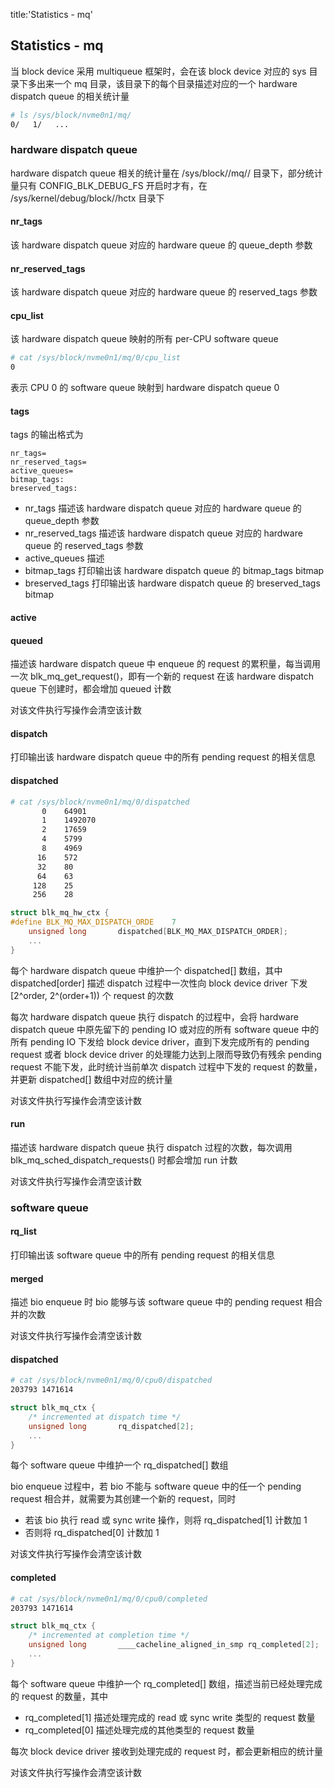title:'Statistics - mq'
## Statistics - mq

当 block device 采用 multiqueue 框架时，会在该 block device 对应的 sys 目录下多出来一个 mq 目录，该目录下的每个目录描述对应的一个 hardware dispatch queue 的相关统计量

```sh
# ls /sys/block/nvme0n1/mq/
0/   1/   ...
```


### hardware dispatch queue

hardware dispatch queue 相关的统计量在 /sys/block/<blkdev>/mq/<X>/ 目录下，部分统计量只有 CONFIG_BLK_DEBUG_FS 开启时才有，在 /sys/kernel/debug/block/<blkdev>/hctx<X> 目录下

#### nr_tags

该 hardware dispatch queue 对应的 hardware queue 的 queue_depth 参数

#### nr_reserved_tags

该 hardware dispatch queue 对应的 hardware queue 的 reserved_tags 参数

#### cpu_list

该 hardware dispatch queue 映射的所有 per-CPU software queue

```sh
# cat /sys/block/nvme0n1/mq/0/cpu_list
0
```

表示 CPU 0 的 software queue 映射到 hardware dispatch queue 0


#### tags

tags 的输出格式为

```
nr_tags=
nr_reserved_tags= 
active_queues=
bitmap_tags:
breserved_tags:
```

- nr_tags 描述该 hardware dispatch queue 对应的 hardware queue 的 queue_depth 参数
- nr_reserved_tags 描述该 hardware dispatch queue 对应的 hardware queue 的 reserved_tags 参数
- active_queues 描述
- bitmap_tags 打印输出该 hardware dispatch queue 的 bitmap_tags bitmap
- breserved_tags 打印输出该 hardware dispatch queue 的 breserved_tags bitmap


#### active




#### queued

描述该 hardware dispatch queue 中 enqueue 的 request 的累积量，每当调用一次 blk_mq_get_request()，即有一个新的 request 在该 hardware dispatch queue 下创建时，都会增加 queued 计数

对该文件执行写操作会清空该计数


#### dispatch

打印输出该 hardware dispatch queue 中的所有 pending request 的相关信息


#### dispatched

```sh
# cat /sys/block/nvme0n1/mq/0/dispatched
       0	64901
       1	1492070
       2	17659
       4	5799
       8	4969
      16	572
      32	80
      64	63
     128	25
     256	28
```

```c
struct blk_mq_hw_ctx {
#define BLK_MQ_MAX_DISPATCH_ORDE    7
	unsigned long		dispatched[BLK_MQ_MAX_DISPATCH_ORDER];
	...
}
```

每个 hardware dispatch queue 中维护一个 dispatched[] 数组，其中 dispatched[order] 描述 dispatch 过程中一次性向 block device driver 下发 [2^order, 2^(order+1)) 个 request 的次数

每次 hardware dispatch queue 执行 dispatch 的过程中，会将 hardware dispatch queue 中原先留下的 pending IO 或对应的所有 software queue 中的所有 pending IO 下发给 block device driver，直到下发完成所有的 pending request 或者 block device driver 的处理能力达到上限而导致仍有残余 pending request 不能下发，此时统计当前单次 dispatch 过程中下发的 request 的数量，并更新 dispatched[] 数组中对应的统计量

对该文件执行写操作会清空该计数


#### run

描述该 hardware dispatch queue 执行 dispatch 过程的次数，每次调用 blk_mq_sched_dispatch_requests() 时都会增加 run 计数

对该文件执行写操作会清空该计数



### software queue

#### rq_list

打印输出该 software queue 中的所有 pending request 的相关信息


#### merged

描述 bio enqueue 时 bio 能够与该 software queue 中的 pending request 相合并的次数

对该文件执行写操作会清空该计数


#### dispatched

```sh
# cat /sys/block/nvme0n1/mq/0/cpu0/dispatched
203793 1471614
```

```c
struct blk_mq_ctx {
	/* incremented at dispatch time */
	unsigned long		rq_dispatched[2];
	...
}
```

每个 software queue 中维护一个 rq_dispatched[] 数组

bio enqueue 过程中，若 bio 不能与 software queue 中的任一个 pending request 相合并，就需要为其创建一个新的 request，同时

- 若该 bio 执行 read 或 sync write 操作，则将 rq_dispatched[1] 计数加 1
- 否则将 rq_dispatched[0] 计数加 1

对该文件执行写操作会清空该计数


#### completed

```sh
# cat /sys/block/nvme0n1/mq/0/cpu0/completed
203793 1471614
```

```c
struct blk_mq_ctx {
	/* incremented at completion time */
	unsigned long		____cacheline_aligned_in_smp rq_completed[2];
	...
}
```

每个 software queue 中维护一个 rq_completed[] 数组，描述当前已经处理完成的 request 的数量，其中

- rq_completed[1] 描述处理完成的 read 或 sync write 类型的 request 数量
- rq_completed[0] 描述处理完成的其他类型的 request 数量

每次 block device driver 接收到处理完成的 request 时，都会更新相应的统计量

对该文件执行写操作会清空该计数

